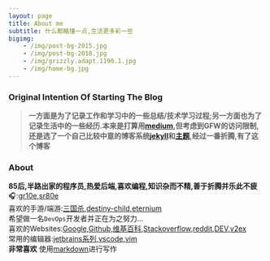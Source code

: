```yaml
---
layout: page
title: About me
subtitle: 什么都略懂一点,生活更多彩一些
bigimg: 
    - /img/post-bg-2015.jpg
    - /img/post-bg-2018.jpg
    - /img/grizzly.adapt.1190.1.jpg
    - /img/home-bg.jpg
---
```


### Original Intention Of Starting The Blog
> **一方面是为了记录工作和学习中的一些总结/技术学习过程;另一方面也为了记录生活中的一些经历.本来是打算用[medium](https://medium.com/),但考虑到GFW的访问限制,还是选了一个自己比较中意的博客系统[jekyll](https://github.com/jekyll/jekyll)和[主题](https://github.com/daattali/beautiful-jekyll),经过一番折腾,有了这个博客**

### About
**85后,半路出家的程序员,热爱后端,喜欢编程,知识杂而不精,善于折腾并乐此不疲**  
🎧:[gr10e](https://www.gradolabs.com/component/k2/item/46-gr10e),[sr80e](https://www.gradolabs.com/headphones/prestige-series/item/1-sr80e)  
喜欢的手游/端游:[三国杀](https://zh.wikipedia.org/zh-hans/%E4%B8%89%E5%9B%BD%E6%9D%80),[destiny-child](https://global.destiny-child.com/),[eternium](https://www.eterniumgame.com/)    
希望做一名`DevOps`开发者并正在为之努力...  
喜欢的Websites:[Google](https://google.com.hk),[Github](https://github.com/),[维基百科](https://zh.wikipedia.org/zh-hans/%E9%A6%96%E9%A1%B5),[Stackoverflow](https://stackoverflow.com/),[reddit](https://reddit.com/),[DEV](https://dev.to/),[v2ex](https://v2ex.com)  
常用的编辑器:[jetbrains系列](https://www.jetbrains.com/),[vscode](https://code.visualstudio.com/),[vim](https://zh.wikipedia.org/zh-hans/Vim)  
**非常喜欢** 使用[markdown](https://zh.wikipedia.org/wiki/Markdown)进行写作  